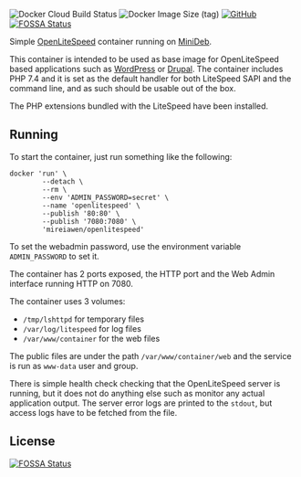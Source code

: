 ![Docker Cloud Build Status](https://img.shields.io/docker/cloud/build/mireiawen/openlitespeed?style=plastic) ![Docker Image Size (tag)](https://img.shields.io/docker/image-size/mireiawen/openlitespeed/latest?style=plastic) [![GitHub](https://img.shields.io/badge/GitHub-Mireiawen%2Fdocker--openlitespeed-blueviolet?style=plastic)](https://github.com/Mireiawen/docker-openlitespeed)
[![FOSSA Status](https://app.fossa.com/api/projects/git%2Bgithub.com%2FMireiawen%2Fdocker-openlitespeed.svg?type=shield)](https://app.fossa.com/projects/git%2Bgithub.com%2FMireiawen%2Fdocker-openlitespeed?ref=badge_shield)

Simple [OpenLiteSpeed](https://openlitespeed.org/) container running on [MiniDeb](https://github.com/bitnami/minideb).

This container is  intended to be used as base image for OpenLiteSpeed based applications such as [WordPress](https://wordpress.org/) or [Drupal](https://www.drupal.org/). The container includes PHP 7.4 and it is set as the default handler for both LiteSpeed SAPI and the command line, and as such should be usable out of the box. 

The PHP extensions bundled with the LiteSpeed have been installed.

## Running

To start the container, just run something like the following:
```
docker 'run' \
        --detach \
        --rm \
        --env 'ADMIN_PASSWORD=secret' \
        --name 'openlitespeed' \
        --publish '80:80' \
        --publish '7080:7080' \
        'mireiawen/openlitespeed'
```

To set the webadmin password, use the environment variable `ADMIN_PASSWORD` to set it.

The container has 2 ports exposed, the HTTP port and the Web Admin interface running HTTP on 7080.

The container uses 3 volumes:
* `/tmp/lshttpd` for temporary files
* `/var/log/litespeed` for log files
* `/var/www/container` for the web files

The public files are under the path `/var/www/container/web` and the service is run as `www-data` user and group.

There is simple health check checking that the OpenLiteSpeed server is running, but it does not do anything else such as monitor any actual application output. The server error logs are printed to the `stdout`, but access logs have to be fetched from the file.


## License
[![FOSSA Status](https://app.fossa.com/api/projects/git%2Bgithub.com%2FMireiawen%2Fdocker-openlitespeed.svg?type=large)](https://app.fossa.com/projects/git%2Bgithub.com%2FMireiawen%2Fdocker-openlitespeed?ref=badge_large)